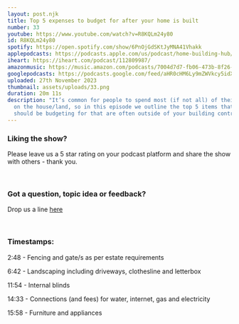 ```yaml
---
layout: post.njk
title: Top 5 expenses to budget for after your home is built
number: 33
youtube: https://www.youtube.com/watch?v=R8KQLm24y80
id: R8KQLm24y80
spotify: https://open.spotify.com/show/6PnOjGdSKtJyMNA41Vhakk
applepodcasts: https://podcasts.apple.com/us/podcast/home-building-hub/id1681936589
iheart: https://iheart.com/podcast/112809987/
amazonmusic: https://music.amazon.com/podcasts/7004d7d7-fb06-473b-8f26-8ce9992cac11
googlepodcasts: https://podcasts.google.com/feed/aHR0cHM6Ly9mZWVkcy5idXp6c3Byb3V0LmNvbS8yMTM5MTU1LnJzcw==
uploaded: 27th November 2023
thumbnail: assets/uploads/33.png
duration: 20m 11s
description: "It’s common for people to spend most (if not all) of their budget
  on the house/land, so in this episode we outline the top 5 items that you
  should be budgeting for that are often outside of your building contract. "
---
```

### Liking the show?

Please leave us a 5 star rating on your podcast platform and share the show with others - thank you.

<br>

### Got a question, topic idea or feedback?

Drop us a line <a href="/contact" id="contact-us" target="_blank">here</a>

<br>

### Timestamps:

2:48 - Fencing and gate/s as per estate requirements

6:42 - Landscaping including driveways, clothesline and letterbox

11:54 - Internal blinds

14:33 - Connections (and fees) for water, internet, gas and electricity 

15:58 - Furniture and appliances
